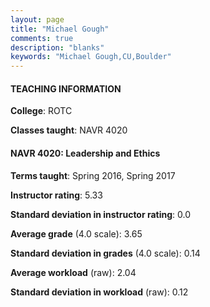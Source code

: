 ```yaml
---
layout: page
title: "Michael Gough" 
comments: true
description: "blanks"
keywords: "Michael Gough,CU,Boulder"
---
```

<head>
<script src="https://ajax.googleapis.com/ajax/libs/jquery/2.1.3/jquery.min.js"></script>
<script src="https://dl.dropboxusercontent.com/s/pc42nxpaw1ea4o9/highcharts.js?dl=0"></script>
<!-- <script src="../assets/js/highcharts.js"></script> -->
<style type="text/css">@font-face {
	font-family: "Bebas Neue";
	src: url(https://www.filehosting.org/file/details/544349/BebasNeue Regular.otf) format("opentype");
	}
	h1.Bebas { 
		font-family: "Bebas Neue", Verdana, Tahoma;
	}
</style>
</head>
	   
#### TEACHING INFORMATION

**College**: ROTC

**Classes taught**: NAVR 4020

#### NAVR 4020: Leadership and Ethics

**Terms taught**: Spring 2016, Spring 2017

**Instructor rating**: 5.33

**Standard deviation in instructor rating**: 0.0

**Average grade** (4.0 scale): 3.65

**Standard deviation in grades** (4.0 scale): 0.14

**Average workload** (raw): 2.04

**Standard deviation in workload** (raw): 0.12

